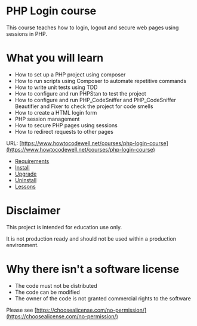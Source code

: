 # PHP Login course

This course teaches how to login, logout and secure web pages using sessions in PHP.

# What you will learn
- How to set up a PHP project using composer
- How to run scripts using Composer to automate repetitive commands
- How to write unit tests using TDD
- How to configure and run PHPStan to test the project
- How to configure and run PHP_CodeSniffer and PHP_CodeSniffer Beautifier and Fixer to check the project for code smells
- How to create a HTML login form
- PHP session management
- How to secure PHP pages using sessions
- How to redirect requests to other pages

URL: [https://www.howtocodewell.net/courses/php-login-course](https://www.howtocodewell.net/courses/php-login-course)

- [Requirements](docs/requirements.md)
- [Install](docs/install.md)
- [Upgrade](./UPGRADE.md)
- [Uninstall](docs/uninstall.md)
- [Lessons](docs/lessons/index.md)

# Disclaimer
This project is intended for education use only.  

It is not production ready and should not be used within a production environment.  

# Why there isn't a software license
- The code must not be distributed
- The code can be modified
- The owner of the code is not granted commercial rights to the software

Please see [https://choosealicense.com/no-permission/](https://choosealicense.com/no-permission/)